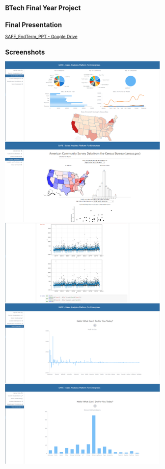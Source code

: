 ## BTech Final Year Project

## Final Presentation

[SAFE_EndTerm_PPT - Google Drive](https://drive.google.com/file/d/1-fJQHgOQjjKvJpmc2Laq_Pq7VkaucHRJ/view?usp=sharing)

## Screenshots

![](Screenshots/Untitled.png)
![](Screenshots/Untitled2.png)
![](Screenshots/Untitled3.png)
![](Screenshots/Untitled4.png)
![](Screenshots/Untitled5.png)
